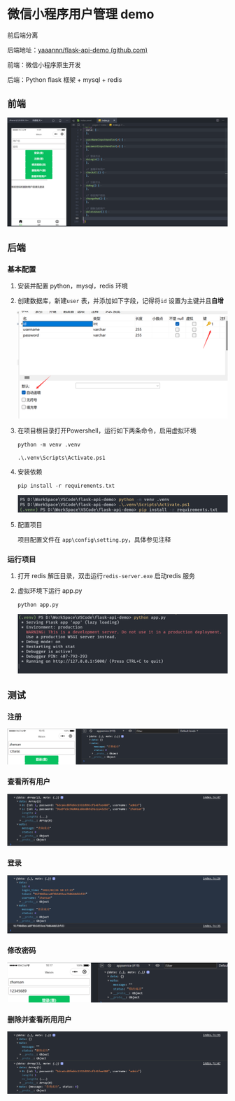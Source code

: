 

# 微信小程序用户管理 demo

前后端分离

后端地址：[yaaannn/flask-api-demo (github.com)](https://github.com/yaaannn/flask-api-demo)

前端：微信小程序原生开发

后端：Python flask 框架 + mysql + redis

## 前端

![image-20220226100956388](figures/image-20220226100956388.png)

## 后端

### 基本配置

1. 安装并配置 python，mysql，redis 环境

2. 创建数据库，新建`user` 表，并添加如下字段，记得将`id` 设置为主键并且**自增**

   ![image-20220225200714639](figures/image-20220225200714639.png)

3. 在项目根目录打开Powershell，运行如下两条命令，启用虚拟环境

   ```shell
   python -m venv .venv
   ```

   ```
   .\.venv\Scripts\Activate.ps1
   ```


4. 安装依赖
   ```shell
   pip install -r requirements.txt
   ```

   ![image-20220226101352713](figures/image-20220226101352713.png)
   
4. 配置项目

   项目配置文件在 `app\config\setting.py`，具体参见注释



### 运行项目

1. 打开 redis 解压目录，双击运行`redis-server.exe` 启动redis 服务

2. 虚拟环境下运行 app.py

   ```shell
   python app.py
   ```

   ![image-20220225201003860](figures/image-20220225201003860.png)



## 测试

### 注册

![image-20220226101628242](figures/image-20220226101628242.png)

### 查看所有用户

![image-20220226101710151](figures/image-20220226101710151.png)

### 登录

![image-20220226101736573](figures/image-20220226101736573.png)

### 修改密码

![image-20220226101821233](figures/image-20220226101821233.png)

### 删除并查看所用用户

![image-20220226101910857](figures/image-20220226101910857.png)